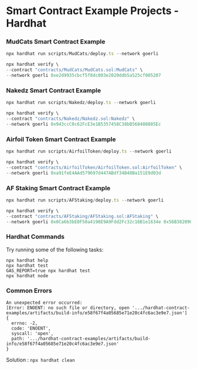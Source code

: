 # Smart Contract Example Projects - Hardhat

### MudCats Smart Contract Example

```ts
npx hardhat run scripts/MudCats/deploy.ts --network goerli

npx hardhat verify \
--contract "contracts/MudCats/MudCats.sol:MudCats" \
--network goerli 0xe2d9935cbcf5f8dc003e2020ddb5a525cf005207
```

### Nakedz Smart Contract Example

```ts
npx hardhat run scripts/Nakedz/deploy.ts --network goerli

npx hardhat verify \
--contract "contracts/Nakedz/Nakedz.sol:Nakedz" \
--network goerli 0x943ccC0c62FcE3e1B5357458C38bB568408885Ec
```

### Airfoil Token Smart Contract Example

```ts
npx hardhat run scripts/AirfoilToken/deploy.ts --network goerli

npx hardhat verify \
--contract "contracts/AirfoilToken/AirfoilToken.sol:AirfoilToken" \
--network goerli 0xa91feE4AAd579697d447ABdf34B48Ba151E9d03d
```

### AF Staking Smart Contract Example

```ts
npx hardhat run scripts/AFStaking/deploy.ts --network goerli

npx hardhat verify \
--contract "contracts/AFStaking/AFStaking.sol:AFStaking" \
--network goerli 0x0Ca6b3bE0F50a4198E9A9Fdd2Fc32c16B1e1634e 0x56B382090d916Eb6853550f4219eB9c53A346969 0x1949880dD7C0E68a7AE2A51DE57445737bD217D5 1 7425887
```

### Hardhat Commands

Try running some of the following tasks:

```shell
npx hardhat help
npx hardhat test
GAS_REPORT=true npx hardhat test
npx hardhat node
```

### Common Errors

```shell
An unexpected error occurred:
[Error: ENOENT: no such file or directory, open '.../hardhat-contract-examples/artifacts/build-info/e58f67f4a05685e71e20c4fc6ac3e9e7.json'] {
  errno: -2,
  code: 'ENOENT',
  syscall: 'open',
  path: '.../hardhat-contract-examples/artifacts/build-info/e58f67f4a05685e71e20c4fc6ac3e9e7.json'
}
```

Solution : `npx hardhat clean`
